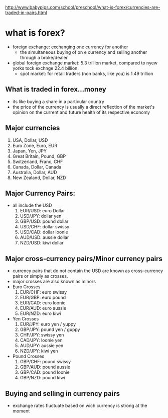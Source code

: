 http://www.babypips.com/school/preschool/what-is-forex/currencies-are-traded-in-pairs.html
# what is forex?
  - foreign exchange: exchanging one currency for another
    + the simultaneous buying of on e currency and selling another through a broke/dealer
  - global foreign exchange market: 5.3 trillion market, compared to nyew yorks tock exchnge 22.4 billion.
    + spot market: for retail traders (non banks, like you) is 1.49 trillion
## What is traded in forex...money
  - its like buying a share in a particular country
  - the price of the currency is usually a direct reflection of the market's opinion on the current and future health of its respective economy

## Major currencies
  1. USA, Dollar, USD
  2. Euro Zone, Euro, EUR
  3. Japan, Yen, JPY
  4. Great Britain, Pound, GBP
  5. Switzerland, Franc, CHF
  6. Canada, Dollar, Canada
  7. Australia, Dollar, AUD
  8. New Zealand, Dollar, NZD

## Major Currency Pairs:
  - all include the USD
    1. EUR/USD: euro Dollar
    2. USD/JPY: dollar yen
    3. GBP/USD: pound dollar
    4. USD/CHF: dollar swissy
    5. USD/CAD: dollar loonie
    6. AUD/USD: aussie dollar
    7. NZD/USD: kiwi dollar

## Major cross-currency pairs/Minor currency pairs
  - currency pairs that do not contain the USD are known as cross-currency pairs or simply as crosses.
  - major crosses are also known as minors
  - Euro Crosses
    1. EUR/CHF: euro swissy
    2. EUR/GBP: euro pound
    3. EUR/CAD: euro loonie
    4. EUR/AUD: euro aussie
    5. EUR/NZD: euro kiwi
  - Yen Crosses
    1. EUR/JPY: euro yen / yuppy
    2. GBP/JPY: pound yen / guppy
    3. CHF/JPY: swissy yen
    4. CAD/JPY: loonie yen
    5. AUD/JPY: aussie yen
    6. NZD/JPY: kiwi yen
  - Pound Crosses
    1. GBP/CHF: pound swissy
    2. GBP/AUD: pound aussie
    3. GBP/CAD: pound loonie
    4. GBP/NZD: pound kiwi

## Buying and selling in currency pairs
  - exchange rates fluctuate based on wich currency is strong at the moment
